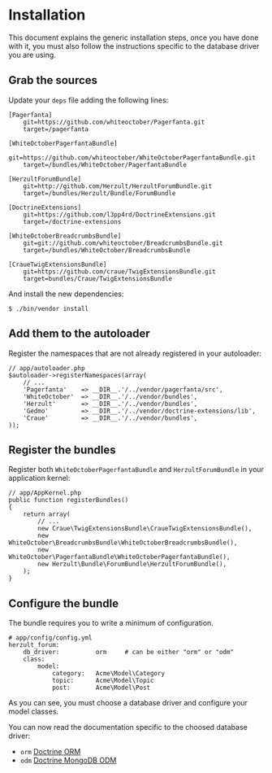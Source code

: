 Installation
============

This document explains the generic installation steps, once you have done with
it, you must also follow the instructions specific to the database driver you
are using.

Grab the sources
----------------

Update your `deps` file adding the following lines:

    [Pagerfanta]
        git=https://github.com/whiteoctober/Pagerfanta.git
        target=/pagerfanta

    [WhiteOctoberPagerfantaBundle]
        git=https://github.com/whiteoctober/WhiteOctoberPagerfantaBundle.git
        target=/bundles/WhiteOctober/PagerfantaBundle

    [HerzultForumBundle]
        git=http://github.com/Herzult/HerzultForumBundle.git
        target=/bundles/Herzult/Bundle/ForumBundle

    [DoctrineExtensions]
        git=https://github.com/l3pp4rd/DoctrineExtensions.git
        target=/doctrine-extensions

    [WhiteOctoberBreadcrumbsBundle]
        git=git://github.com/whiteoctober/BreadcrumbsBundle.git
        target=/bundles/WhiteOctober/BreadcrumbsBundle

    [CraueTwigExtensionsBundle]
        git=https://github.com/craue/TwigExtensionsBundle.git
        target=bundles/Craue/TwigExtensionsBundle


And install the new dependencies:

    $ ./bin/vendor install

Add them to the autoloader
--------------------------

Register the namespaces that are not already registered in your autoloader:

    // app/autoloader.php
    $autoloader->registerNamespaces(array(
        // ...
        'Pagerfanta'    => __DIR__.'/../vendor/pagerfanta/src',
        'WhiteOctober'  => __DIR__.'/../vendor/bundles',
        'Herzult'       => __DIR__.'/../vendor/bundles',
        'Gedmo'         => __DIR__.'/../vendor/doctrine-extensions/lib',
        'Craue'         => __DIR__.'/../vendor/bundles',
    ));

Register the bundles
--------------------

Register both `WhiteOctoberPagerfantaBundle` and `HerzultForumBundle` in your
application kernel:

    // app/AppKernel.php
    public function registerBundles()
    {
        return array(
            // ...
            new Craue\TwigExtensionsBundle\CraueTwigExtensionsBundle(),
            new WhiteOctober\BreadcrumbsBundle\WhiteOctoberBreadcrumbsBundle(),
            new WhiteOctober\PagerfantaBundle\WhiteOctoberPagerfantaBundle(),
            new Herzult\Bundle\ForumBundle\HerzultForumBundle(),
        );
    }

Configure the bundle
--------------------

The bundle requires you to write a minimum of configuration.

    # app/config/config.yml
    herzult_forum:
        db_driver:          orm     # can be either "orm" or "odm"
        class:
            model:
                category:   Acme\Model\Category
                topic:      Acme\Model\Topic
                post:       Acme\Model\Post

As you can see, you must choose a database driver and configure your model
classes.

You can now read the documentation specific to the choosed database driver:

 - `orm` [Doctrine ORM][doctrine-orm]
 - `odm` [Doctrine MongoDB ODM][doctrine-mongodb-odm]

 [doctrine-orm]: doctrine-orm.markdown
 [doctrine-mongodb-odm]: doctrine-mongodb-odm.markdown
